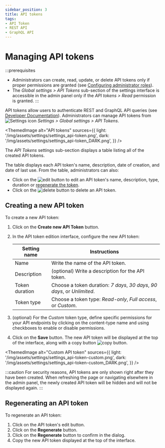 ```yaml
---
sidebar_position: 3
title: API tokens
tags:
- API Token
- REST API
- GraphQL API
---
```


# Managing API tokens

:::prerequisites
* Administrators can create, read, update, or delete API tokens only if proper permissions are granted (see [Configuring administrator roles](/cms/users-roles-permissions/configuring-administrator-roles#plugins-and-settings)).
* The *Global settings > API Tokens* sub-section of the settings interface is accessible in the admin panel only if the _API tokens > Read_ permission is granted.
:::

API tokens allow users to authenticate REST and GraphQL API queries (see [Developer Documentation](/cms/features/api-tokens)). Administrators can manage API tokens from ![Settings icon](/img/assets/icons/v5/Cog.svg) *Settings > Global settings > API Tokens*.

<ThemedImage
  alt="API tokens"
  sources={{
    light: '/img/assets/settings/settings_api-token.png',
    dark: '/img/assets/settings/settings_api-token_DARK.png',
  }}
/>

The *API Tokens* settings sub-section displays a table listing all of the created API tokens.

The table displays each API token's name, description, date of creation, and date of last use. From the table, administrators can also:

- Click on the ![edit button](/img/assets/icons/v5/Pencil.svg) to edit an API token's name, description, type, duration or [regenerate the token](#regenerating-an-api-token).
- Click on the ![delete button](/img/assets/icons/v5/Trash.svg) to delete an API token.

## Creating a new API token

To create a new API token:

1. Click on the **Create new API Token** button.
2. In the API token edition interface, configure the new API token:

    | Setting name   | Instructions                                                             |
    | -------------- | ------------------------------------------------------------------------ |
    | Name           | Write the name of the API token.                                         |
    | Description    | (optional) Write a description for the API token.                        |
    | Token duration | Choose a token duration: *7 days*, *30 days*, *90 days*, or *Unlimited*. |
    | Token type     | Choose a token type: *Read-only*, *Full access*, or *Custom*.            |

3. (optional) For the *Custom* token type, define specific permissions for your API endpoints by clicking on the content-type name and using checkboxes to enable or disable permissions.
4. Click on the **Save** button. The new API token will be displayed at the top of the interface, along with a copy button ![copy button](/img/assets/icons/v5/Duplicate.svg).

<ThemedImage
  alt="Custom API token"
  sources={{
    light: '/img/assets/settings/settings_api-token-custom.png',
    dark: '/img/assets/settings/settings_api-token-custom_DARK.png',
  }}
/>

:::caution
For security reasons, API tokens are only shown right after they have been created. When refreshing the page or navigating elsewhere in the admin panel, the newly created API token will be hidden and will not be displayed again.
:::

## Regenerating an API token

To regenerate an API token:

1. Click on the API token's edit button.
2. Click on the **Regenerate** button.
3. Click on the **Regenerate** button to confirm in the dialog.
4. Copy the new API token displayed at the top of the interface.
